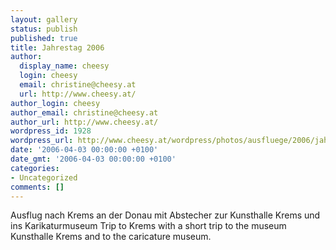 ```yaml
---
layout: gallery
status: publish
published: true
title: Jahrestag 2006
author:
  display_name: cheesy
  login: cheesy
  email: christine@cheesy.at
  url: http://www.cheesy.at/
author_login: cheesy
author_email: christine@cheesy.at
author_url: http://www.cheesy.at/
wordpress_id: 1928
wordpress_url: http://www.cheesy.at/wordpress/photos/ausfluege/2006/jahrestag-2006/
date: '2006-04-03 00:00:00 +0100'
date_gmt: '2006-04-03 00:00:00 +0100'
categories:
- Uncategorized
comments: []
---
```

<!--:de-->Ausflug nach Krems an der Donau mit Abstecher zur Kunsthalle Krems und ins Karikaturmuseum
<!--:--><!--:en-->Trip to Krems with a short trip to the museum Kunsthalle Krems and to the caricature museum.
<!--:-->
